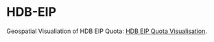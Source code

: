 # HDB-EIP

Geospatial Visualiation of HDB EIP Quota: [HDB EIP Quota Visualisation](https://ngzhili.github.io/HDB-EIP/).
